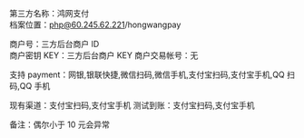 第三方名称：鸿网支付  
档案位置：php@60.245.62.221/hongwangpay

商户号：三方后台商户 ID  
商户密钥 KEY：三方后台商户 KEY
商户交易帐号：无

支持 payment：网银,银联快捷,微信扫码,微信手机,支付宝扫码,支付宝手机,QQ 扫码,QQ 手机

现有渠道：支付宝扫码,支付宝手机
测试到账：支付宝扫码,支付宝手机

备注：偶尔小于 10 元会异常

